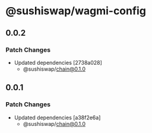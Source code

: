 # @sushiswap/wagmi-config

## 0.0.2

### Patch Changes

- Updated dependencies [2738a028]
  - @sushiswap/chain@0.1.0

## 0.0.1

### Patch Changes

- Updated dependencies [a38f2e6a]
  - @sushiswap/chain@0.1.0
